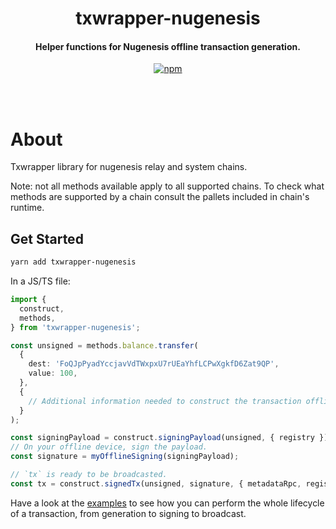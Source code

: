 <br /><br />

<h1 align="center">txwrapper-nugenesis</h1>
<h4 align="center">Helper functions for Nugenesis offline transaction generation.</h4>

<p align="center">
  <a href="https://www.npmjs.com/package/txwrapper-nugenesis">
    <img alt="npm" src="https://img.shields.io/npm/v/txwrapper-nugenesis.svg" />
  </a>
</p>

<br /><br />

# About

Txwrapper library for nugenesis relay and system chains.

Note: not all methods available apply to all supported chains. To check what methods are supported by a chain consult the pallets included in chain's runtime.


## Get Started

```bash
yarn add txwrapper-nugenesis
```

In a JS/TS file:

```typescript
import {
  construct,
  methods,
} from 'txwrapper-nugenesis';

const unsigned = methods.balance.transfer(
  {
    dest: 'FoQJpPyadYccjavVdTWxpxU7rUEaYhfLCPwXgkfD6Zat9QP',
    value: 100,
  },
  {
    // Additional information needed to construct the transaction offline.
  }
);

const signingPayload = construct.signingPayload(unsigned, { registry });
// On your offline device, sign the payload.
const signature = myOfflineSigning(signingPayload);

// `tx` is ready to be broadcasted.
const tx = construct.signedTx(unsigned, signature, { metadataRpc, registry });
```

Have a look at the [examples](https://github.com/paritytech/txwrapper-core/blob/main/packages/txwrapper-examples/README.md) to see how you can perform the whole lifecycle of a transaction, from generation to signing to broadcast.
